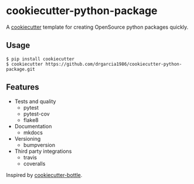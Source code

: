 cookiecutter-python-package
===========================

A [cookiecutter](https://github.com/audreyr/cookiecutter) template for creating OpenSource python packages quickly.

Usage
-----

```
$ pip install cookiecutter
$ cookiecutter https://github.com/drgarcia1986/cookiecutter-python-package.git
```

Features
--------

* Tests and quality
	* pytest
	* pytest-cov
	* flake8
* Documentation
	* mkdocs
* Versioning
	* bumpversion
* Third party integrations
	* travis
	* coveralls

Inspired by [cookiecutter-bottle](https://github.com/avelino/cookiecutter-bottle).
